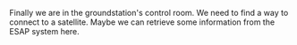 Finally we are in the groundstation's control room. We need to find a way to connect to a satellite. Maybe we can retrieve some information from the ESAP system here.